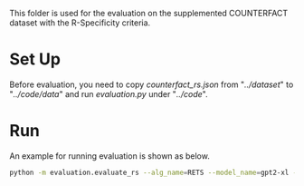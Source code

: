 This folder is used for the evaluation on the supplemented COUNTERFACT dataset with the R-Specificity criteria. 
# Set Up
Before evaluation, you need to copy *counterfact_rs.json* from "*../dataset*" to "*../code/data*" and run *evaluation.py* under "*../code*".

# Run
An example for running evaluation is shown as below.
```bash
python -m evaluation.evaluate_rs --alg_name=RETS --model_name=gpt2-xl --hparams_fname=gpt2-xl.json
```